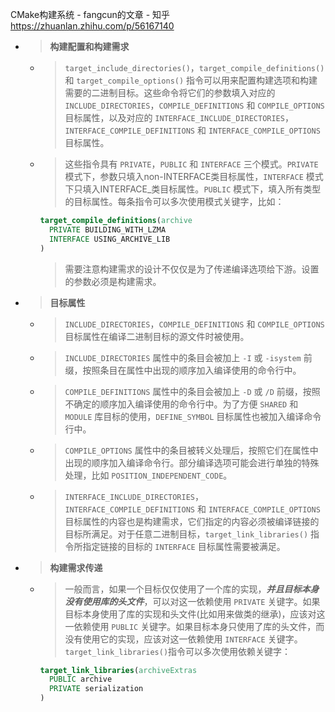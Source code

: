 
CMake构建系统 - fangcun的文章 - 知乎 https://zhuanlan.zhihu.com/p/56167140
- > **构建配置和构建需求**
  + > `target_include_directories()`，`target_compile_definitions()` 和 `target_compile_options()` 指令可以用来配置构建选项和构建需要的二进制目标。这些命令将它们的参数填入对应的`INCLUDE_DIRECTORIES`，`COMPILE_DEFINITIONS` 和 `COMPILE_OPTIONS` 目标属性，以及对应的 `INTERFACE_INCLUDE_DIRECTORIES`，`INTERFACE_COMPILE_DEFINITIONS` 和 `INTERFACE_COMPILE_OPTIONS` 目标属性。
  + > 这些指令具有 `PRIVATE`，`PUBLIC` 和 `INTERFACE` 三个模式。`PRIVATE` 模式下，参数只填入non-INTERFACE类目标属性，`INTERFACE` 模式下只填入INTERFACE_类目标属性。`PUBLIC` 模式下，填入所有类型的目标属性。每条指令可以多次使用模式关键字，比如：
    ```cmake
    target_compile_definitions(archive
      PRIVATE BUILDING_WITH_LZMA
      INTERFACE USING_ARCHIVE_LIB
    )
    ```
    > 需要注意构建需求的设计不仅仅是为了传递编译选项给下游。设置的参数必须是构建需求。
- > **目标属性**
  * > `INCLUDE_DIRECTORIES`，`COMPILE_DEFINITIONS` 和 `COMPILE_OPTIONS` 目标属性在编译二进制目标的源文件时被使用。
  * > `INCLUDE_DIRECTORIES` 属性中的条目会被加上 `-I` 或 `-isystem` 前缀，按照条目在属性中出现的顺序加入编译使用的命令行中。
  * > `COMPILE_DEFINITIONS` 属性中的条目会被加上 `-D` 或 `/D` 前缀，按照不确定的顺序加入编译使用的命令行中。为了方便 `SHARED` 和 `MODULE` 库目标的使用，`DEFINE_SYMBOL` 目标属性也被加入编译命令行中。
  * > `COMPILE_OPTIONS` 属性中的条目被转义处理后，按照它们在属性中出现的顺序加入编译命令行。部分编译选项可能会进行单独的特殊处理，比如 `POSITION_INDEPENDENT_CODE`。
  * > `INTERFACE_INCLUDE_DIRECTORIES`，`INTERFACE_COMPILE_DEFINITIONS` 和 `INTERFACE_COMPILE_OPTIONS` 目标属性的内容也是构建需求，它们指定的内容必须被编译链接的目标所满足。对于任意二进制目标，`target_link_libraries()` 指令所指定链接的目标的 `INTERFACE` 目标属性需要被满足。
- > **构建需求传递**
  * > 一般而言，如果一个目标仅仅使用了一个库的实现，***并且目标本身没有使用库的头文件***，可以对这一依赖使用 `PRIVATE` 关键字。如果目标本身使用了库的实现和头文件(比如用来做类的继承)，应该对这一依赖使用 `PUBLIC` 关键字。如果目标本身只使用了库的头文件，而没有使用它的实现，应该对这一依赖使用 `INTERFACE` 关键字。`target_link_libraries()`指令可以多次使用依赖关键字：
    ```cmake
    target_link_libraries(archiveExtras
      PUBLIC archive
      PRIVATE serialization
    )
    ```
